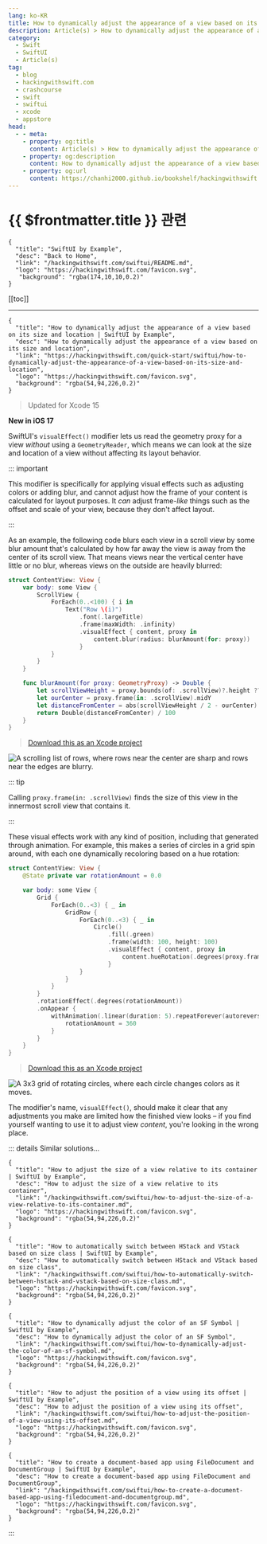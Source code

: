 ```yaml
---
lang: ko-KR
title: How to dynamically adjust the appearance of a view based on its size and location
description: Article(s) > How to dynamically adjust the appearance of a view based on its size and location
category:
  - Swift
  - SwiftUI
  - Article(s)
tag: 
  - blog
  - hackingwithswift.com
  - crashcourse
  - swift
  - swiftui
  - xcode
  - appstore
head:
  - - meta:
    - property: og:title
      content: Article(s) > How to dynamically adjust the appearance of a view based on its size and location
    - property: og:description
      content: How to dynamically adjust the appearance of a view based on its size and location
    - property: og:url
      content: https://chanhi2000.github.io/bookshelf/hackingwithswift.com/swiftui/how-to-dynamically-adjust-the-appearance-of-a-view-based-on-its-size-and-location.html
---
```


# {{ $frontmatter.title }} 관련

```component VPCard
{
  "title": "SwiftUI by Example",
  "desc": "Back to Home",
  "link": "/hackingwithswift.com/swiftui/README.md",
  "logo": "https://hackingwithswift.com/favicon.svg",
   "background": "rgba(174,10,10,0.2)"
}
```

[[toc]]

---

```component VPCard
{
  "title": "How to dynamically adjust the appearance of a view based on its size and location | SwiftUI by Example",
  "desc": "How to dynamically adjust the appearance of a view based on its size and location",
  "link": "https://hackingwithswift.com/quick-start/swiftui/how-to-dynamically-adjust-the-appearance-of-a-view-based-on-its-size-and-location",
  "logo": "https://hackingwithswift.com/favicon.svg",
  "background": "rgba(54,94,226,0.2)"
}
```

> Updated for Xcode 15

**New in iOS 17**

SwiftUI's `visualEffect()` modifier lets us read the geometry proxy for a view *without* using a `GeometryReader`, which means we can look at the size and location of a view without affecting its layout behavior.

::: important

This modifier is specifically for applying visual effects such as adjusting colors or adding blur, and cannot adjust how the frame of your content is calculated for layout purposes. It *can* adjust frame-*like* things such as the offset and scale of your view, because they don't affect layout.

:::

As an example, the following code blurs each view in a scroll view by some blur amount that's calculated by how far away the view is away from the center of its scroll view. That means views near the vertical center have little or no blur, whereas views on the outside are heavily blurred:

```swift
struct ContentView: View {
    var body: some View {
        ScrollView {
            ForEach(0..<100) { i in
                Text("Row \(i)")
                    .font(.largeTitle)
                    .frame(maxWidth: .infinity)
                    .visualEffect { content, proxy in
                        content.blur(radius: blurAmount(for: proxy))
                    }
            }
        }
    }

    func blurAmount(for proxy: GeometryProxy) -> Double {
        let scrollViewHeight = proxy.bounds(of: .scrollView)?.height ?? 100
        let ourCenter = proxy.frame(in: .scrollView).midY
        let distanceFromCenter = abs(scrollViewHeight / 2 - ourCenter)
        return Double(distanceFromCenter) / 100
    }
}
```

> [<FontIcon icon="fas fa-file-zipper"/>Download this as an Xcode project](https://hackingwithswift.com/files/projects/swiftui/how-to-dynamically-adjust-the-appearance-of-a-view-based-on-its-size-and-location-1.zip)

![A scrolling list of rows, where rows near the center are sharp and rows near the edges are blurry.](https://hackingwithswift.com/img/books/quick-start/swiftui/how-to-dynamically-adjust-the-appearance-of-a-view-based-on-its-size-and-location-1~dark.gif)

::: tip

Calling `proxy.frame(in: .scrollView)` finds the size of this view in the innermost scroll view that contains it.

:::

These visual effects work with any kind of position, including that generated through animation. For example, this makes a series of circles in a grid spin around, with each one dynamically recoloring based on a hue rotation:

```swift
struct ContentView: View {
    @State private var rotationAmount = 0.0

    var body: some View {
        Grid {
            ForEach(0..<3) { _ in
                GridRow {
                    ForEach(0..<3) { _ in
                        Circle()
                            .fill(.green)
                            .frame(width: 100, height: 100)
                            .visualEffect { content, proxy in
                                content.hueRotation(.degrees(proxy.frame(in: .global).midY / 2))
                            }
                    }
                }
            }
        }
        .rotationEffect(.degrees(rotationAmount))
        .onAppear {
            withAnimation(.linear(duration: 5).repeatForever(autoreverses: false)) {
                rotationAmount = 360
            }
        }
    }
}
```

> [<FontIcon icon="fas fa-file-zipper"/>Download this as an Xcode project](https://hackingwithswift.com/files/projects/swiftui/how-to-dynamically-adjust-the-appearance-of-a-view-based-on-its-size-and-location-2.zip)

![A 3x3 grid of rotating circles, where each circle changes colors as it moves.](https://hackingwithswift.com/img/books/quick-start/swiftui/how-to-dynamically-adjust-the-appearance-of-a-view-based-on-its-size-and-location-2~dark.gif)

The modifier's name, `visualEffect()`, should make it clear that any adjustments you make are limited how the finished view looks – if you find yourself wanting to use it to adjust view *content*, you're looking in the wrong place.

::: details Similar solutions…

```component VPCard
{
  "title": "How to adjust the size of a view relative to its container | SwiftUI by Example",
  "desc": "How to adjust the size of a view relative to its container",
  "link": "/hackingwithswift.com/swiftui/how-to-adjust-the-size-of-a-view-relative-to-its-container.md",
  "logo": "https://hackingwithswift.com/favicon.svg",
  "background": "rgba(54,94,226,0.2)"
}
```

```component VPCard
{
  "title": "How to automatically switch between HStack and VStack based on size class | SwiftUI by Example",
  "desc": "How to automatically switch between HStack and VStack based on size class",
  "link": "/hackingwithswift.com/swiftui/how-to-automatically-switch-between-hstack-and-vstack-based-on-size-class.md",
  "logo": "https://hackingwithswift.com/favicon.svg",
  "background": "rgba(54,94,226,0.2)"
}
```

```component VPCard
{
  "title": "How to dynamically adjust the color of an SF Symbol | SwiftUI by Example",
  "desc": "How to dynamically adjust the color of an SF Symbol",
  "link": "/hackingwithswift.com/swiftui/how-to-dynamically-adjust-the-color-of-an-sf-symbol.md",
  "logo": "https://hackingwithswift.com/favicon.svg",
  "background": "rgba(54,94,226,0.2)"
}
```

```component VPCard
{
  "title": "How to adjust the position of a view using its offset | SwiftUI by Example",
  "desc": "How to adjust the position of a view using its offset",
  "link": "/hackingwithswift.com/swiftui/how-to-adjust-the-position-of-a-view-using-its-offset.md",
  "logo": "https://hackingwithswift.com/favicon.svg",
  "background": "rgba(54,94,226,0.2)"
}
```

```component VPCard
{
  "title": "How to create a document-based app using FileDocument and DocumentGroup | SwiftUI by Example",
  "desc": "How to create a document-based app using FileDocument and DocumentGroup",
  "link": "/hackingwithswift.com/swiftui/how-to-create-a-document-based-app-using-filedocument-and-documentgroup.md",
  "logo": "https://hackingwithswift.com/favicon.svg",
  "background": "rgba(54,94,226,0.2)"
}
```

:::

